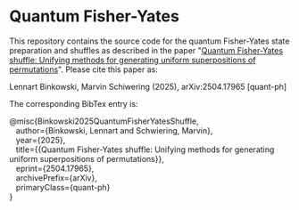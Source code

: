 # Quantum Fisher-Yates

This repository contains the source code for the quantum Fisher-Yates state preparation and shuffles as described in the paper "[Quantum Fisher-Yates shuffle: Unifying methods for generating uniform superpositions of permutations](https://arxiv.org/abs/2504.17965)". Please cite this paper as:

Lennart Binkowski, Marvin Schiwering (2025), arXiv:2504.17965 [quant-ph]

The corresponding BibTex entry is:

@misc{Binkowski2025QuantumFisherYatesShuffle,  
&nbsp;&nbsp; author={Binkowski, Lennart and Schwiering, Marvin},  
&nbsp;&nbsp; year={2025},  
&nbsp;&nbsp; title={{Quantum Fisher-Yates shuffle: Unifying methods for generating uniform superpositions of permutations}},  
&nbsp;&nbsp; eprint={2504.17965},  
&nbsp;&nbsp; archivePrefix={arXiv},  
&nbsp;&nbsp; primaryClass={quant-ph}  
}
